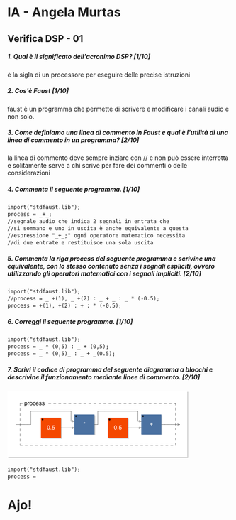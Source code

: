 # IA - Angela Murtas

## Verifica DSP - 01

##### 1. Qual è il significato dell'acronimo _DSP_? [1/10]

è la sigla di un processore per eseguire delle precise istruzioni 

##### 2. Cos'è _Faust_ [1/10]

faust è un programma che permette di scrivere e modificare i canali audio e non solo.

##### 3. Come definiamo una linea di commento in _Faust_ e qual è l'utilità di una linea di commento in un programma? [2/10]

la linea di commento deve sempre inziare con //
 e non può essere interrotta e solitamente serve a chi scrive per fare dei commenti o delle considerazioni 
##### 4. Commenta il seguente programma. [1/10]

```
import("stdfaust.lib");
process = _+_; 
//segnale audio che indica 2 segnali in entrata che
//si sommano e uno in uscita è anche equivalente a questa
//espressione "_+_;" ogni operatore matematico necessita
//di due entrate e restituisce una sola uscita
```



##### 5. Commenta la riga _process_ del seguente programma e scrivine una equivalente, con lo stesso contenuto senza i segnali espliciti, ovvero utilizzando gli operatori matematici con i segnali impliciti. [2/10]

```
import("stdfaust.lib");
//process = _ +(1), _ +(2) : _ + _ : _ * (-0.5);
process = +(1), +(2) : + : * (-0.5);
``` 

##### 6. Correggi il seguente programma. [1/10]

```
import("stdfaust.lib");
process = _ * (0,5) : _ + (0,5);
process = _ * (0,5)_ : _ + _(0.5);
```

##### 7. Scrivi il codice di programma del seguente diagramma a blocchi e descrivine il funzionamento mediante linee di commento. [2/10]

![due operatori in serie](https://github.com/LSSN/2019-05-24-1A-VERIFICA/blob/master/process.png)

```
import("stdfaust.lib");
process =
```


# Ajo!
